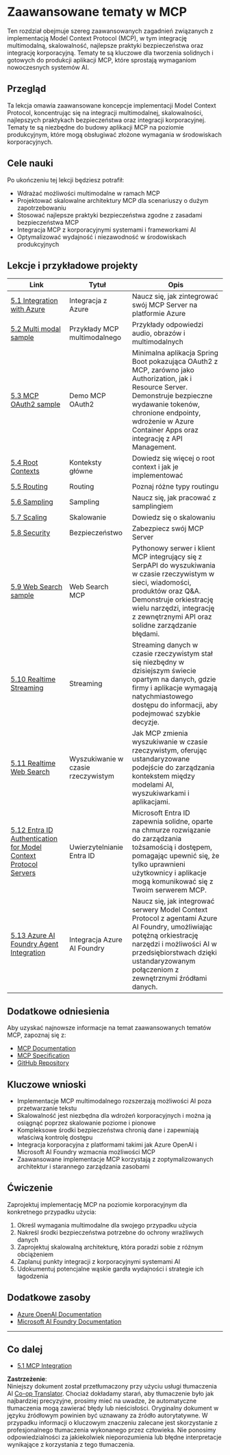 <!--
CO_OP_TRANSLATOR_METADATA:
{
  "original_hash": "1949cb32394aeb1bdec8870f309005a3",
  "translation_date": "2025-07-16T22:36:02+00:00",
  "source_file": "05-AdvancedTopics/README.md",
  "language_code": "pl"
}
-->
# Zaawansowane tematy w MCP

Ten rozdział obejmuje szereg zaawansowanych zagadnień związanych z implementacją Model Context Protocol (MCP), w tym integrację multimodalną, skalowalność, najlepsze praktyki bezpieczeństwa oraz integrację korporacyjną. Tematy te są kluczowe dla tworzenia solidnych i gotowych do produkcji aplikacji MCP, które sprostają wymaganiom nowoczesnych systemów AI.

## Przegląd

Ta lekcja omawia zaawansowane koncepcje implementacji Model Context Protocol, koncentrując się na integracji multimodalnej, skalowalności, najlepszych praktykach bezpieczeństwa oraz integracji korporacyjnej. Tematy te są niezbędne do budowy aplikacji MCP na poziomie produkcyjnym, które mogą obsługiwać złożone wymagania w środowiskach korporacyjnych.

## Cele nauki

Po ukończeniu tej lekcji będziesz potrafił:

- Wdrażać możliwości multimodalne w ramach MCP
- Projektować skalowalne architektury MCP dla scenariuszy o dużym zapotrzebowaniu
- Stosować najlepsze praktyki bezpieczeństwa zgodne z zasadami bezpieczeństwa MCP
- Integracja MCP z korporacyjnymi systemami i frameworkami AI
- Optymalizować wydajność i niezawodność w środowiskach produkcyjnych

## Lekcje i przykładowe projekty

| Link | Tytuł | Opis |
|------|-------|------|
| [5.1 Integration with Azure](./mcp-integration/README.md) | Integracja z Azure | Naucz się, jak zintegrować swój MCP Server na platformie Azure |
| [5.2 Multi modal sample](./mcp-multi-modality/README.md) | Przykłady MCP multimodalnego | Przykłady odpowiedzi audio, obrazów i multimodalnych |
| [5.3 MCP OAuth2 sample](../../../05-AdvancedTopics/mcp-oauth2-demo) | Demo MCP OAuth2 | Minimalna aplikacja Spring Boot pokazująca OAuth2 z MCP, zarówno jako Authorization, jak i Resource Server. Demonstruje bezpieczne wydawanie tokenów, chronione endpointy, wdrożenie w Azure Container Apps oraz integrację z API Management. |
| [5.4 Root Contexts](./mcp-root-contexts/README.md) | Konteksty główne | Dowiedz się więcej o root context i jak je implementować |
| [5.5 Routing](./mcp-routing/README.md) | Routing | Poznaj różne typy routingu |
| [5.6 Sampling](./mcp-sampling/README.md) | Sampling | Naucz się, jak pracować z samplingiem |
| [5.7 Scaling](./mcp-scaling/README.md) | Skalowanie | Dowiedz się o skalowaniu |
| [5.8 Security](./mcp-security/README.md) | Bezpieczeństwo | Zabezpiecz swój MCP Server |
| [5.9 Web Search sample](./web-search-mcp/README.md) | Web Search MCP | Pythonowy serwer i klient MCP integrujący się z SerpAPI do wyszukiwania w czasie rzeczywistym w sieci, wiadomości, produktów oraz Q&A. Demonstruje orkiestrację wielu narzędzi, integrację z zewnętrznymi API oraz solidne zarządzanie błędami. |
| [5.10 Realtime Streaming](./mcp-realtimestreaming/README.md) | Streaming | Streaming danych w czasie rzeczywistym stał się niezbędny w dzisiejszym świecie opartym na danych, gdzie firmy i aplikacje wymagają natychmiastowego dostępu do informacji, aby podejmować szybkie decyzje. |
| [5.11 Realtime Web Search](./mcp-realtimesearch/README.md) | Wyszukiwanie w czasie rzeczywistym | Jak MCP zmienia wyszukiwanie w czasie rzeczywistym, oferując ustandaryzowane podejście do zarządzania kontekstem między modelami AI, wyszukiwarkami i aplikacjami. |
| [5.12 Entra ID Authentication for Model Context Protocol Servers](./mcp-security-entra/README.md) | Uwierzytelnianie Entra ID | Microsoft Entra ID zapewnia solidne, oparte na chmurze rozwiązanie do zarządzania tożsamością i dostępem, pomagając upewnić się, że tylko uprawnieni użytkownicy i aplikacje mogą komunikować się z Twoim serwerem MCP. |
| [5.13 Azure AI Foundry Agent Integration](./mcp-foundry-agent-integration/README.md) | Integracja Azure AI Foundry | Naucz się, jak integrować serwery Model Context Protocol z agentami Azure AI Foundry, umożliwiając potężną orkiestrację narzędzi i możliwości AI w przedsiębiorstwach dzięki ustandaryzowanym połączeniom z zewnętrznymi źródłami danych. |

## Dodatkowe odniesienia

Aby uzyskać najnowsze informacje na temat zaawansowanych tematów MCP, zapoznaj się z:
- [MCP Documentation](https://modelcontextprotocol.io/)
- [MCP Specification](https://spec.modelcontextprotocol.io/)
- [GitHub Repository](https://github.com/modelcontextprotocol)

## Kluczowe wnioski

- Implementacje MCP multimodalnego rozszerzają możliwości AI poza przetwarzanie tekstu
- Skalowalność jest niezbędna dla wdrożeń korporacyjnych i można ją osiągnąć poprzez skalowanie poziome i pionowe
- Kompleksowe środki bezpieczeństwa chronią dane i zapewniają właściwą kontrolę dostępu
- Integracja korporacyjna z platformami takimi jak Azure OpenAI i Microsoft AI Foundry wzmacnia możliwości MCP
- Zaawansowane implementacje MCP korzystają z zoptymalizowanych architektur i starannego zarządzania zasobami

## Ćwiczenie

Zaprojektuj implementację MCP na poziomie korporacyjnym dla konkretnego przypadku użycia:

1. Określ wymagania multimodalne dla swojego przypadku użycia
2. Nakreśl środki bezpieczeństwa potrzebne do ochrony wrażliwych danych
3. Zaprojektuj skalowalną architekturę, która poradzi sobie z różnym obciążeniem
4. Zaplanuj punkty integracji z korporacyjnymi systemami AI
5. Udokumentuj potencjalne wąskie gardła wydajności i strategie ich łagodzenia

## Dodatkowe zasoby

- [Azure OpenAI Documentation](https://learn.microsoft.com/en-us/azure/ai-services/openai/)
- [Microsoft AI Foundry Documentation](https://learn.microsoft.com/en-us/ai-services/)

---

## Co dalej

- [5.1 MCP Integration](./mcp-integration/README.md)

**Zastrzeżenie**:  
Niniejszy dokument został przetłumaczony przy użyciu usługi tłumaczenia AI [Co-op Translator](https://github.com/Azure/co-op-translator). Chociaż dokładamy starań, aby tłumaczenie było jak najbardziej precyzyjne, prosimy mieć na uwadze, że automatyczne tłumaczenia mogą zawierać błędy lub nieścisłości. Oryginalny dokument w języku źródłowym powinien być uznawany za źródło autorytatywne. W przypadku informacji o kluczowym znaczeniu zalecane jest skorzystanie z profesjonalnego tłumaczenia wykonanego przez człowieka. Nie ponosimy odpowiedzialności za jakiekolwiek nieporozumienia lub błędne interpretacje wynikające z korzystania z tego tłumaczenia.